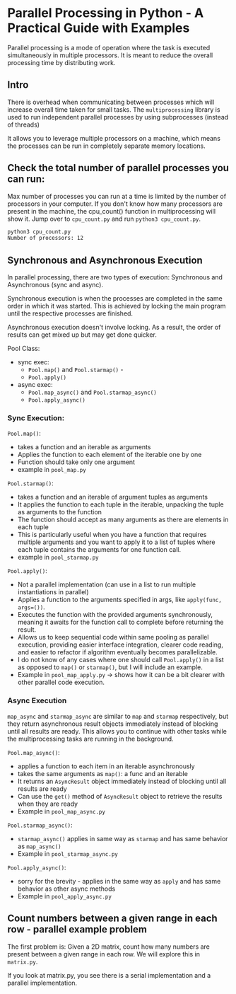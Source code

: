 # Parallel Processing in Python - A Practical Guide with Examples

Parallel processing is a mode of operation where the task is executed simultaneously in multiple processors.
It is meant to reduce the overall processing time by distributing work.

## Intro
There is overhead when communicating between processes which will increase overall time taken for small tasks.
The `multiprocessing` library is used to run independent parallel processes by using subprocesses (instead of threads)

It allows you to leverage multiple processors on a machine, which means the processes can be run in completely separate
memory locations.

## Check the total number of parallel processes you can run:
Max number of processes you can run at a time is limited by the number of processors in your computer. If you don't know
how many processors are present in the machine, the cpu_count() function in multiprocessing will show it. Jump over to `cpu_count.py` and run `python3 cpu_count.py`.
```bash
python3 cpu_count.py 
Number of processors: 12
```

## Synchronous and Asynchronous Execution
In parallel processing, there are two types of execution: Synchronous and Asynchronous (sync and async).

Synchronous execution is when the processes are completed in the same order in which it was started. This is achieved by locking the main program until the respective processes are finished.

Asynchronous execution doesn't involve locking. As a result, the order of results can get mixed up but may get done quicker.

Pool Class:
 - sync exec:
   - `Pool.map()` and `Pool.starmap()` - 
   - `Pool.apply()`
 - async exec:
   - `Pool.map_async()` and `Pool.starmap_async()`
   - `Pool.apply_async()`

### Sync Execution:
`Pool.map()`:
 - takes a function and an iterable as arguments
 - Applies the function to each element of the iterable one by one
 - Function should take only one argument
 - example in `pool_map.py`

`Pool.starmap()`:
 - takes a function and an iterable of argument tuples as arguments
 - It applies the function to each tuple in the iterable, unpacking the tuple as arguments to the function
 - The function should accept as many arguments as there are elements in each tuple
 - This is particularly useful when you have a function that requires multiple arguments and
   you want to apply it to a list of tuples where each tuple contains the arguments for one function call.
 - example in `pool_starmap.py`

`Pool.apply()`:
 - Not a parallel implementation (can use in a list to run multiple instantiations in parallel)
 - Applies a function to the arguments specified in args, like `apply(func, args=())`.
 - Executes the function with the provided arguments synchronously, meaning it awaits for the function call to complete
   before returning the result.
 - Allows us to keep sequential code within same pooling as parallel execution, providing easier interface integration,
   clearer code reading, and easier to refactor if algorithm eventually becomes parallelizable.
 - I do not know of any cases where one should call `Pool.apply()` in a list as opposed to `map()` or `starmap()`,
   but I will include an example.
 - Example in `pool_map_apply.py` -> shows how it can be a bit clearer with other parallel code execution.

### Async Execution
`map_async` and `starmap_async` are similar to `map` and `starmap` respectively, but they return asynchronous result objects immediately
instead of blocking until all results are ready. This allows you to continue with other tasks while the multiprocessing tasks are running
in the background.

`Pool.map_async()`:
 - applies a function to each item in an iterable asynchronously
 - takes the same arguments as `map()`: a func and an iterable
 - It returns an `AsyncResult` object immediately instead of blocking until all results are ready
 - Can use the `get()` method of `AsyncResult` object to retrieve the results when they are ready
 - Example in `pool_map_async.py`

`Pool.starmap_async()`:
 - `starmap_async()` applies in same way as `starmap` and has same behavior as `map_async()`
 - Example in `pool_starmap_async.py`

`Pool.apply_async()`:
 - sorry for the brevity - applies in the same way as `apply` and has same behavior as other async methods
 - Example in `pool_apply_async.py`

## Count numbers between a given range in each row - parallel example problem
The first problem is: Given a 2D matrix, count how many numbers are present between a given range in each row.
We will explore this in `matrix.py`.

If you look at matrix.py, you see there is a serial implementation and a parallel implementation. 

